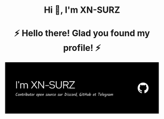 # <h1 align="center"> Hi 👋, I'm XN-SURZ </h1>
# <h1 align="center">⚡️ Hello there! Glad you found my profile! ⚡️</h1>
![Banner](Banner.png)
